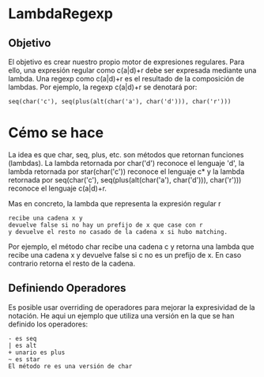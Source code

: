 # LambdaRegexp

## Objetivo

El objetivo es crear nuestro propio motor de expresiones regulares. Para ello, una expresión regular como c(a|d)+r debe ser expresada mediante una lambda. Una regexp como c(a|d)+r es el resultado de la composición de lambdas. Por ejemplo, la regexp c(a|d)+r se denotará por:

    seq(char('c'), seq(plus(alt(char('a'), char('d'))), char('r')))

# Cémo se hace

La idea es que char, seq, plus, etc. son métodos que retornan funciones (lambdas). La lambda retornada por char('d') reconoce el lenguaje 'd', la lambda retornada por star(char('c')) reconoce el lenguaje c* y la lambda retornada por seq(char('c'),     seq(plus(alt(char('a'), char('d'))), char('r'))) reconoce el lenguaje c(a|d)+r.

Mas en concreto, la lambda que representa la expresión regular r

    recibe una cadena x y
    devuelve false si no hay un prefijo de x que case con r
    y devuelve el resto no casado de la cadena x si hubo matching.

Por ejemplo, el método char recibe una cadena c y retorna una lambda que recibe una cadena x y
    devuelve false si c no es un prefijo de x.
    En caso contrario retorna el resto de la cadena.


## Definiendo Operadores

Es posible usar overriding de operadores para mejorar la expresividad de la notación. He aqui un ejemplo que utiliza una versión en la que se han definido los operadores:

    - es seq
    | es alt
    + unario es plus
    ~ es star
    El método re es una versión de char
